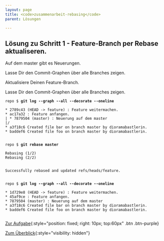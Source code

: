 ```yaml
---
layout: page
title: <code>zusammenarbeit-rebasing</code>
parent: Lösungen

---
```

## Lösung zu Schritt 1 - Feature-Branch per Rebase aktualiseren.

Auf dem master gibt es Neuerungen.

Lasse Dir den Commit-Graphen über alle Branches zeigen.

Aktualisiere Deinen Feature-Branch.

Lasse Dir den Commit-Graphen über alle Branches zeigen.


<pre><code>repo $ <b>git log --graph --all --decorate --oneline</b><br><br>* 2789c43 (HEAD -&gt; feature) : Feature weitermachen.<br>* ac17a32 : Feature anfangen.<br>| * 7879504 (master) : Neuerung auf dem master<br>|/  <br>* a3f18c6 Created file bar on branch master by dioramabastlerin.<br>* baddef6 Created file foo on branch master by dioramabastlerin.<br><br></code></pre>



<pre><code>repo $ <b>git rebase master</b><br><br>Rebasing (1/2)<br>Rebasing (2/2)<br><br>                                                                                <br>Successfully rebased and updated refs/heads/feature.<br><br></code></pre>



<pre><code>repo $ <b>git log --graph --all --decorate --oneline</b><br><br>* 1d729e8 (HEAD -&gt; feature) : Feature weitermachen.<br>* 45af9ce : Feature anfangen.<br>* 7879504 (master) : Neuerung auf dem master<br>* a3f18c6 Created file bar on branch master by dioramabastlerin.<br>* baddef6 Created file foo on branch master by dioramabastlerin.<br><br></code></pre>


[Zur Aufgabe](aufgabe-zusammenarbeit-rebasing.html){:style="position: fixed; right: 10px; top:60px" .btn .btn-purple}

[Zum Überblick](../../ueberblick.html){:style="visibility: hidden"}

